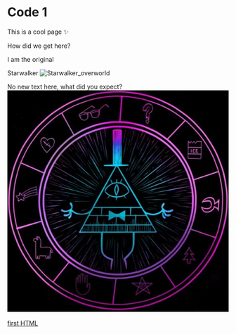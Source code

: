 # Code 1
This is a cool page :sparkles:


How did we get here?



I am the                 original

 Starwalker
![Starwalker_overworld](https://github.com/user-attachments/assets/4f637323-f2da-47ee-b5aa-6daf8a31fa90)

No new text here, what did you expect?
![Bill](/images/Bill%20Cipher%20by%20PixelatedBrayden%20(lockscreen);%20Simple%20Layout%20Lockscreen%20by%20Akai-2a97.jpg)

[first HTML](New.html)

